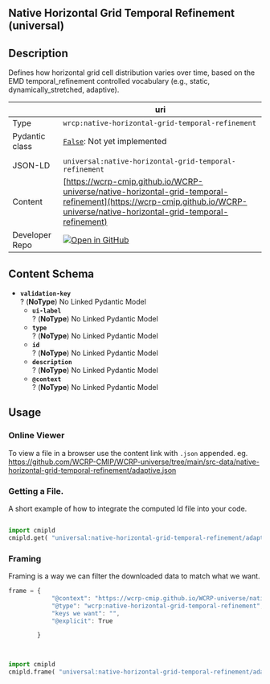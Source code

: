 

<section id="description">

# Native Horizontal Grid Temporal Refinement  (universal)

## Description
Defines how horizontal grid cell distribution varies over time, based on the EMD temporal_refinement controlled vocabulary (e.g., static, dynamically_stretched, adaptive).

</section>



<section id="info">

|  | uri |
| --- | --- |
| Type | `wrcp:native-horizontal-grid-temporal-refinement` |
| Pydantic class | [`False`](https://github.com/ESGF/esgf-vocab/blob/main/src/esgvoc/api/data_descriptors/False.py):  Not yet implemented |
| | |
| JSON-LD | `universal:native-horizontal-grid-temporal-refinement` |
| Content | [https://wcrp-cmip.github.io/WCRP-universe/native-horizontal-grid-temporal-refinement](https://wcrp-cmip.github.io/WCRP-universe/native-horizontal-grid-temporal-refinement) |
| Developer Repo | [![Open in GitHub](https://img.shields.io/badge/Open-GitHub-blue?logo=github&style=flat-square)](https://github.com/WCRP-CMIP/WCRP-universe/tree/main/src-data/native-horizontal-grid-temporal-refinement) |


</section>
    
<section id="schema">

## Content Schema

- **`validation-key`**  
  ? (**NoType**)
  No Linked Pydantic Model 
  - **`ui-label`**  
  ? (**NoType**)
  No Linked Pydantic Model 
  - **`type`**  
  ? (**NoType**)
  No Linked Pydantic Model 
  - **`id`**  
  ? (**NoType**)
  No Linked Pydantic Model 
  - **`description`**  
  ? (**NoType**)
  No Linked Pydantic Model 
  - **`@context`**  
  ? (**NoType**)
  No Linked Pydantic Model 
  




</section>   

<section id="usage">

## Usage

### Online Viewer 
To view a file in a browser use the content link with `.json` appended. eg. https://github.com/WCRP-CMIP/WCRP-universe/tree/main/src-data/native-horizontal-grid-temporal-refinement/adaptive.json

### Getting a File. 

A short example of how to integrate the computed ld file into your code. 

```python

import cmipld
cmipld.get( "universal:native-horizontal-grid-temporal-refinement/adaptive")

```

### Framing
Framing is a way we can filter the downloaded data to match what we want. 
```js
frame = {
            "@context": "https://wcrp-cmip.github.io/WCRP-universe/native-horizontal-grid-temporal-refinement/_context_",
            "@type": "wcrp:native-horizontal-grid-temporal-refinement",
            "keys we want": "",
            "@explicit": True

        }
        
```

```python

import cmipld
cmipld.frame( "universal:native-horizontal-grid-temporal-refinement/adaptive" , frame)

```
</section>

    